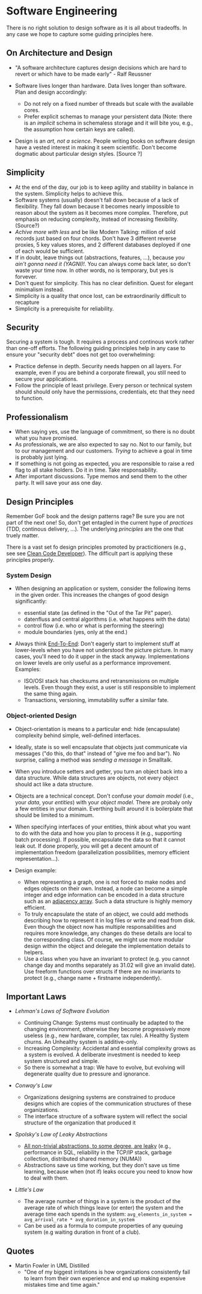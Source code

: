 # Software Engineering

There is no right solution to design software as it is all about tradeoffs. In any case we hope to capture some guiding principles here.


## On Architecture and Design

* "A software architecture captures design decisions which are hard to revert or which have to be made early" - Ralf Reussner
* Software lives longer than hardware. Data lives longer than software. Plan and design accordingly:

    - Do not rely on a fixed number of threads but scale with the available cores.
    - Prefer explicit schemas to manage your persistent data (Note: there is an _implicit_ schema in schemaless storage and it will bite you, e.g., the assumption how certain keys are called).

* Design is an _art, not a science_. People writing books on software design have a vested interest in making it seem scientific. Don't become dogmatic about particular design styles. [Source ?]


## Simplicity

* At the end of the day, our job is to keep agility and stability in balance in the system. Simplicity helps to achieve this.
* Software systems (usually) doesn't fall down because of a lack of flexibility. They fall down because it becomes nearly impossible to reason about the system as it becomes more complex. Therefore, put emphasis on reducing complexity, instead of increasing flexibility. (Source?)
*  _Achive more with less_ and be like Modern Talking: million of sold records just based on four chords. Don't have 3 different reverse proxies, 5 key values stores, and 2 different databases deployed if one of each would be sufficient.
* If in doubt, leave things out (abstractions, features, ...), because _you ain't gonna need it (YAGNI)!_. You can always come back later, so don't waste your time now. In other words, no is temporary, but yes is forvever.
* Don't quest for simplicity. This has no clear definition. Quest for elegant minimalism instead.
* Simplicity is a quality that once lost, can be extraordinarily difficult to recapture
* Simplicity is a prerequisite for reliability.


## Security

Securing a system is tough. It requires a process and continous work rather than one-off efforts. The following guiding principles help in any case to ensure your "security debt" does not get too overwhelming:

* Practice defense in depth. Security needs happen on all layers. For example, even if you are behind a corporate firewall, you still need to secure your applications.
* Follow the principle of least privilege. Every person or technical system should should only have the permissions, credentials, etc that they need to function.


## Professionalism

* When saying yes, use the language of commitment, so there is no doubt what you have promised.
* As professionals, we are also expected to say no. Not to our family, but to our management and our customers. _Trying_ to achieve a goal in time is probably just lying.
* If something is not going as expected, you are responsible to raise a red flag to all stake holders. Do it in time. Take responsability.
* After important discussions. Type memos and send them to the other party. It will save your ass one day.


## Design Principles

Remember GoF book and the design patterns rage? Be sure you are not part of the next one! So, don't get entagled in the current hype of _practices_ (TDD, continous delivery, ...). The underlying _principles_ are the one that truely matter.

There is a vast set fo design principles promoted by practicitioners (e.g., see see [Clean Code Developer](http://www.clean-code-developer.de/)). The difficult part is applying these principles properly.


### System Design

* When designing an application or system, consider the following items in the given order. This increases the changes of good design significantly:

    - essential state (as defined in the "Out of the Tar Pit" paper).
    - datenfluss and central algorithms (i.e. what happens with the data)
    - control flow (i.e. who or what is performing the steering)
    - module boundaries (yes, only at the end.)

 * Always think [End-To-End](http://web.mit.edu/Saltzer/www/publications/endtoend/endtoend.pdf): Don't eagerly start to implement stuff at lower-levels when you have not understood the picture picture. In many cases, you'll need to do it upper in the stack anyway. Implementations on lower levels are only useful as a performance improvement. Examples:

    - ISO/OSI stack has checksums and retransmissions on multiple levels. Even though they exist, a user is still responsible to implement the same thing again.
    - Transactions, versioning, immutability suffer a similar fate.


### Object-oriented Design

* Object-orientation is means to a particular end: hide (encapsulate) complexity behind simple, well-defined interfaces.
* Ideally, state is so well encapsulate that objects just communicate via messages ("do this, do that" instead of "give me foo and bar"). No surprise, calling a method was _sending a message_ in Smalltalk.
* When you introduce setters and getter, you turn an object back into a data structure. While data structures are objects, not every object should act like a data structure.
* Objects are a technical concept. Don't confuse your _domain model_ (i.e., your _data_, your _entities_) with your _object model_. There are probaly only a few entities in your domain. Everthing built around it is boilerplate that should be limited to a minimum.
* When specifying interfaces of your entities, think about what you want to do with the data and how you plan to process it (e.g., supporting batch processing). If possible, encapsulate the data so that it cannot leak out. If done properly, you will get a decent amount of implementation freedom (parallelization possibilities, memory efficient representation...).
* Design example:

    - When representing a graph, one is not forced to make nodes and edges objects on their own. Instead, a node can become a simple integer and edge information can be encoded in a data structure such as an [adjacency array](http://www.mpi-inf.mpg.de/~mehlhorn/ftp/Toolbox/GraphRep.pdf). Such a data structure is highly memory efficient.
    - To truly encapsulate the state of an object, we could add methods describing how to represent it in log files or write and read from disk. Even though the object now has multiple responsabilities and requires more knowledge, any changes do these details are local to the corresponding class. Of course, we might use more modular design _within_ the object and delegate the implementation details to helpers.
    - Use a class when you have an invariant to protect (e.g. you cannot change day and months separately as 31.02 will give an invalid date). Use freeform functions over structs if there are no invariants to protect (e.g., change name + firstname independently).


## Important Laws

* _Lehman's Laws of Software Evolution_
    - Continuing Change: Systems must continually be adapted to the changing environment, otherwise they become progressively more useless (e.g., new hardware, compiler, tax rule). A Healthy System churns. An Unhealthy system is additive-only.
    - Increasing Complexity: Accidental and essential complexity grows as a system is evolved. A deliberate investment is needed to keep system structured and simple.
    - So there is somewhat a trap: We have to evolve, but evolving will degenerate quality due to pressure and ignorance.

* _Conway's Law_
    - Organizations designing systems are constrained to produce designs which are copies of the communication structures of these organizations.
    - The interface structure of a software system will reflect the social structure of the organization that produced it

* _Spolsky's Law of Leaky Abstractions_
    - [All non-trivial abstractions, to some degree, are leaky](http://www.joelonsoftware.com/articles/LeakyAbstractions.html) (e.g., performance in SQL, reliability in the TCP/IP stack, garbage collection, distributed shared memory (NUMA))
    - Abstractions save us time working, but they don't save us time learning, because when (not if) leaks occure you need to know how to deal with them.

* _Little's Law_
    - The average number of things in a system is the product of the average rate of which things leave (or enter) the system and the average time each spends in the system: `avg_elements_in_system = avg_arrival_rate * avg_duration_in_system`
    - Can be used as a formula to compute properties of any queuing system (e.g waiting duration in front of a club).


## Quotes

* Martin Fowler in UML Distilled
    - "One of my biggest irritations is how organizations consistently fail to learn from their own experience and end up making expensive mistakes time and time again."
